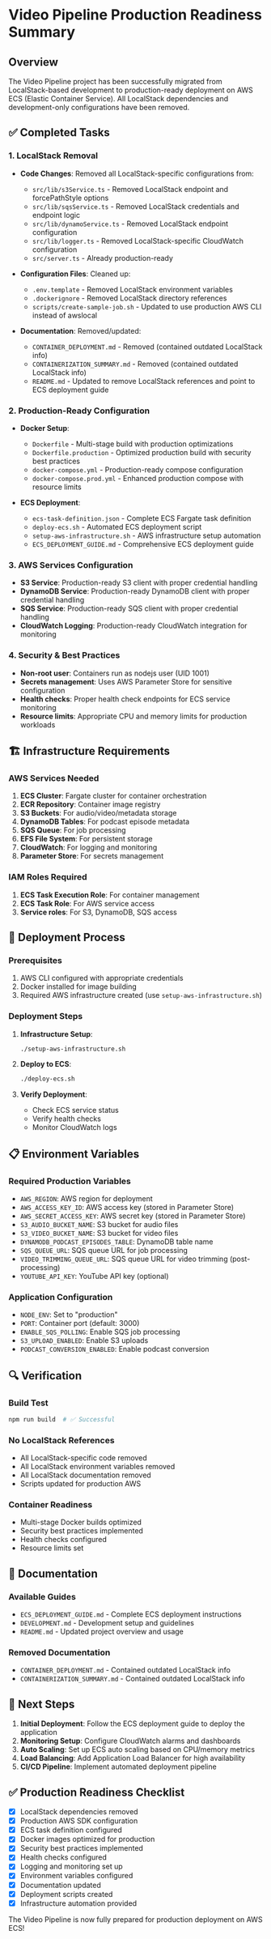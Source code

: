 # Video Pipeline Production Readiness Summary

## Overview
The Video Pipeline project has been successfully migrated from LocalStack-based development to production-ready deployment on AWS ECS (Elastic Container Service). All LocalStack dependencies and development-only configurations have been removed.

## ✅ Completed Tasks

### 1. LocalStack Removal
- **Code Changes**: Removed all LocalStack-specific configurations from:
  - `src/lib/s3Service.ts` - Removed LocalStack endpoint and forcePathStyle options
  - `src/lib/sqsService.ts` - Removed LocalStack credentials and endpoint logic
  - `src/lib/dynamoService.ts` - Removed LocalStack endpoint configuration
  - `src/lib/logger.ts` - Removed LocalStack-specific CloudWatch configuration
  - `src/server.ts` - Already production-ready

- **Configuration Files**: Cleaned up:
  - `.env.template` - Removed LocalStack environment variables
  - `.dockerignore` - Removed LocalStack directory references
  - `scripts/create-sample-job.sh` - Updated to use production AWS CLI instead of awslocal

- **Documentation**: Removed/updated:
  - `CONTAINER_DEPLOYMENT.md` - Removed (contained outdated LocalStack info)
  - `CONTAINERIZATION_SUMMARY.md` - Removed (contained outdated LocalStack info)
  - `README.md` - Updated to remove LocalStack references and point to ECS deployment guide

### 2. Production-Ready Configuration
- **Docker Setup**:
  - `Dockerfile` - Multi-stage build with production optimizations
  - `Dockerfile.production` - Optimized production build with security best practices
  - `docker-compose.yml` - Production-ready compose configuration
  - `docker-compose.prod.yml` - Enhanced production compose with resource limits

- **ECS Deployment**:
  - `ecs-task-definition.json` - Complete ECS Fargate task definition
  - `deploy-ecs.sh` - Automated ECS deployment script
  - `setup-aws-infrastructure.sh` - AWS infrastructure setup automation
  - `ECS_DEPLOYMENT_GUIDE.md` - Comprehensive ECS deployment guide

### 3. AWS Services Configuration
- **S3 Service**: Production-ready S3 client with proper credential handling
- **DynamoDB Service**: Production-ready DynamoDB client with proper credential handling
- **SQS Service**: Production-ready SQS client with proper credential handling
- **CloudWatch Logging**: Production-ready CloudWatch integration for monitoring

### 4. Security & Best Practices
- **Non-root user**: Containers run as nodejs user (UID 1001)
- **Secrets management**: Uses AWS Parameter Store for sensitive configuration
- **Health checks**: Proper health check endpoints for ECS service monitoring
- **Resource limits**: Appropriate CPU and memory limits for production workloads

## 🏗️ Infrastructure Requirements

### AWS Services Needed
1. **ECS Cluster**: Fargate cluster for container orchestration
2. **ECR Repository**: Container image registry
3. **S3 Buckets**: For audio/video/metadata storage
4. **DynamoDB Tables**: For podcast episode metadata
5. **SQS Queue**: For job processing
6. **EFS File System**: For persistent storage
7. **CloudWatch**: For logging and monitoring
8. **Parameter Store**: For secrets management

### IAM Roles Required
1. **ECS Task Execution Role**: For container management
2. **ECS Task Role**: For AWS service access
3. **Service roles**: For S3, DynamoDB, SQS access

## 🚀 Deployment Process

### Prerequisites
1. AWS CLI configured with appropriate credentials
2. Docker installed for image building
3. Required AWS infrastructure created (use `setup-aws-infrastructure.sh`)

### Deployment Steps
1. **Infrastructure Setup**:
   ```bash
   ./setup-aws-infrastructure.sh
   ```

2. **Deploy to ECS**:
   ```bash
   ./deploy-ecs.sh
   ```

3. **Verify Deployment**:
   - Check ECS service status
   - Verify health checks
   - Monitor CloudWatch logs

## 📋 Environment Variables

### Required Production Variables
- `AWS_REGION`: AWS region for deployment
- `AWS_ACCESS_KEY_ID`: AWS access key (stored in Parameter Store)
- `AWS_SECRET_ACCESS_KEY`: AWS secret key (stored in Parameter Store)
- `S3_AUDIO_BUCKET_NAME`: S3 bucket for audio files
- `S3_VIDEO_BUCKET_NAME`: S3 bucket for video files
- `DYNAMODB_PODCAST_EPISODES_TABLE`: DynamoDB table name
- `SQS_QUEUE_URL`: SQS queue URL for job processing
- `VIDEO_TRIMMING_QUEUE_URL`: SQS queue URL for video trimming (post-processing)
- `YOUTUBE_API_KEY`: YouTube API key (optional)

### Application Configuration
- `NODE_ENV`: Set to "production"
- `PORT`: Container port (default: 3000)
- `ENABLE_SQS_POLLING`: Enable SQS job processing
- `S3_UPLOAD_ENABLED`: Enable S3 uploads
- `PODCAST_CONVERSION_ENABLED`: Enable podcast conversion

## 🔍 Verification

### Build Test
```bash
npm run build  # ✅ Successful
```

### No LocalStack References
- All LocalStack-specific code removed
- All LocalStack environment variables removed
- All LocalStack documentation removed
- Scripts updated for production AWS

### Container Readiness
- Multi-stage Docker builds optimized
- Security best practices implemented
- Health checks configured
- Resource limits set

## 📖 Documentation

### Available Guides
- `ECS_DEPLOYMENT_GUIDE.md` - Complete ECS deployment instructions
- `DEVELOPMENT.md` - Development setup and guidelines
- `README.md` - Updated project overview and usage

### Removed Documentation
- `CONTAINER_DEPLOYMENT.md` - Contained outdated LocalStack info
- `CONTAINERIZATION_SUMMARY.md` - Contained outdated LocalStack info

## 🎯 Next Steps

1. **Initial Deployment**: Follow the ECS deployment guide to deploy the application
2. **Monitoring Setup**: Configure CloudWatch alarms and dashboards
3. **Auto Scaling**: Set up ECS auto scaling based on CPU/memory metrics
4. **Load Balancing**: Add Application Load Balancer for high availability
5. **CI/CD Pipeline**: Implement automated deployment pipeline

## ✅ Production Readiness Checklist

- [x] LocalStack dependencies removed
- [x] Production AWS SDK configuration
- [x] ECS task definition configured
- [x] Docker images optimized for production
- [x] Security best practices implemented
- [x] Health checks configured
- [x] Logging and monitoring set up
- [x] Environment variables configured
- [x] Documentation updated
- [x] Deployment scripts created
- [x] Infrastructure automation provided

The Video Pipeline is now fully prepared for production deployment on AWS ECS!
